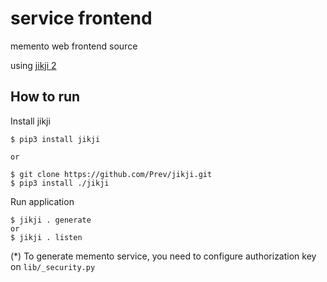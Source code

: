 # service frontend
memento web frontend source

using [jikji 2](https://github.com/Prev/jikji)



## How to run
Install jikji

```
$ pip3 install jikji

or

$ git clone https://github.com/Prev/jikji.git
$ pip3 install ./jikji
```

Run application
```
$ jikji . generate
or
$ jikji . listen
```


(*) To generate memento service, you need to configure authorization key on `lib/_security.py`